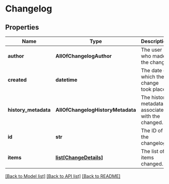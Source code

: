 # Changelog

## Properties
Name | Type | Description | Notes
------------ | ------------- | ------------- | -------------
**author** | **AllOfChangelogAuthor** | The user who made the change. | [optional] 
**created** | **datetime** | The date on which the change took place. | [optional] 
**history_metadata** | **AllOfChangelogHistoryMetadata** | The history metadata associated with the changed. | [optional] 
**id** | **str** | The ID of the changelog. | [optional] 
**items** | [**list[ChangeDetails]**](ChangeDetails.md) | The list of items changed. | [optional] 

[[Back to Model list]](../README.md#documentation-for-models) [[Back to API list]](../README.md#documentation-for-api-endpoints) [[Back to README]](../README.md)

